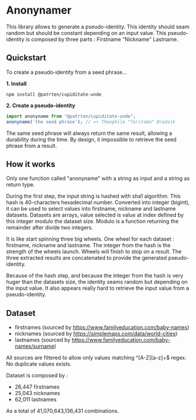 # Anonynamer

This library allows to generate a pseudo-identity. This identity should seam random but should be constant depending on an input value. 
This pseudo-identity is composed by three parts : Firstname "Nickname" Lastname.

## Quickstart

To create a pseudo-identity from a seed phrase...

**1. Install**

```shell
npm install @patrten/cupiditate-unde
```

**2. Create a pseudo-identity**
```javascript
import anonyname from "@patrten/cupiditate-unde";
anonyname('the seed phrase'); // => Theophile "Toritama" Brodzik
```

The same seed phrase will always return the same result, allowing a durability during the time. 
By design, it impossible to retrieve the seed phrase from a result.

## How it works

Only one function called "anonyname" with a string as input and a string as return type.

During the first step, the input string is hashed with sha1 algorithm. This hash is 40-characters hexadecimal number.
Converted into integer (bigint), it can be used to select values into firstname, nickname and lastname datasets.
Datasets are arrays, value selected is value at index defined by this integer modulo the dataset size.
Modulo is a function returning the remainder after divide two integers.

It is like start spinning three big wheels. One wheel for each dataset : firstname, nickname and lastname.
The integer from the hash is the strength of the wheels launch. Wheels will finish to stop on a result.
The three extracted results are concatenated to provide the generated pseudo-identity.

Because of the hash step, and because the integer from the hash is very huger than the datasets size, the identity seams random but depending on the input value.
It also appears really hard to retrieve the input value from a pseudo-identity.

## Dataset
 
- firstnames (sourced by https://www.familyeducation.com/baby-names)
- nicknames (sourced by https://simplemaps.com/data/world-cities)
- lastnames (sourced by https://www.familyeducation.com/baby-names/surname)

All sources are filtered to allow only values matching ^[A-Z][a-z]+$ regex. No duplicate values exists.

Dataset is composed by :
- 26,447 firstnames
- 25,043 nicknames
- 62,011 lastnames

As a total of 41,070,643,136,431 combinations.




